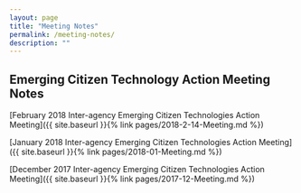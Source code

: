 ```yaml
---
layout: page
title: "Meeting Notes"
permalink: /meeting-notes/
description: ""
---
```


## Emerging Citizen Technology Action Meeting Notes

[February 2018 Inter-agency Emerging Citizen Technologies Action Meeting]({{ site.baseurl }}{% link pages/2018-2-14-Meeting.md %})

[January 2018 Inter-agency Emerging Citizen Technologies Action Meeting]({{ site.baseurl }}{% link pages/2018-01-Meeting.md %})

[December 2017 Inter-agency Emerging Citizen Technologies Action Meeting]({{ site.baseurl }}{% link pages/2017-12-Meeting.md %})
